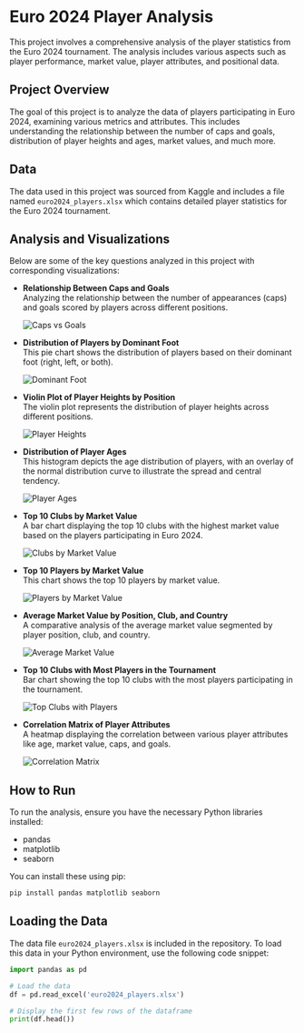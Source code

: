 # Euro 2024 Player Analysis

This project involves a comprehensive analysis of the player statistics from the Euro 2024 tournament. The analysis includes various aspects such as player performance, market value, player attributes, and positional data.

## Project Overview

The goal of this project is to analyze the data of players participating in Euro 2024, examining various metrics and attributes. This includes understanding the relationship between the number of caps and goals, distribution of player heights and ages, market values, and much more.

## Data

The data used in this project was sourced from Kaggle and includes a file named `euro2024_players.xlsx` which contains detailed player statistics for the Euro 2024 tournament.

## Analysis and Visualizations

Below are some of the key questions analyzed in this project with corresponding visualizations:

- **Relationship Between Caps and Goals**  
  Analyzing the relationship between the number of appearances (caps) and goals scored by players across different positions.

  ![Caps vs Goals](images/1.png)

- **Distribution of Players by Dominant Foot**  
  This pie chart shows the distribution of players based on their dominant foot (right, left, or both).

  ![Dominant Foot](images/2.png)

- **Violin Plot of Player Heights by Position**  
  The violin plot represents the distribution of player heights across different positions.

  ![Player Heights](images/3.png)

- **Distribution of Player Ages**  
  This histogram depicts the age distribution of players, with an overlay of the normal distribution curve to illustrate the spread and central tendency.

  ![Player Ages](images/4.png)

- **Top 10 Clubs by Market Value**  
  A bar chart displaying the top 10 clubs with the highest market value based on the players participating in Euro 2024.

  ![Clubs by Market Value](images/5.png)

- **Top 10 Players by Market Value**  
  This chart shows the top 10 players by market value.

  ![Players by Market Value](images/6.png)

- **Average Market Value by Position, Club, and Country**  
  A comparative analysis of the average market value segmented by player position, club, and country.

  ![Average Market Value](images/7.png)

- **Top 10 Clubs with Most Players in the Tournament**  
  Bar chart showing the top 10 clubs with the most players participating in the tournament.

  ![Top Clubs with Players](images/8.png)

- **Correlation Matrix of Player Attributes**  
  A heatmap displaying the correlation between various player attributes like age, market value, caps, and goals.

  ![Correlation Matrix](images/9.png)

## How to Run

To run the analysis, ensure you have the necessary Python libraries installed:
- pandas
- matplotlib
- seaborn

You can install these using pip:

```bash
pip install pandas matplotlib seaborn
```

## Loading the Data
The data file ```euro2024_players.xlsx``` is included in the repository. To load this data in your Python environment, use the following code snippet:
```python
import pandas as pd

# Load the data
df = pd.read_excel('euro2024_players.xlsx')

# Display the first few rows of the dataframe
print(df.head())
```
